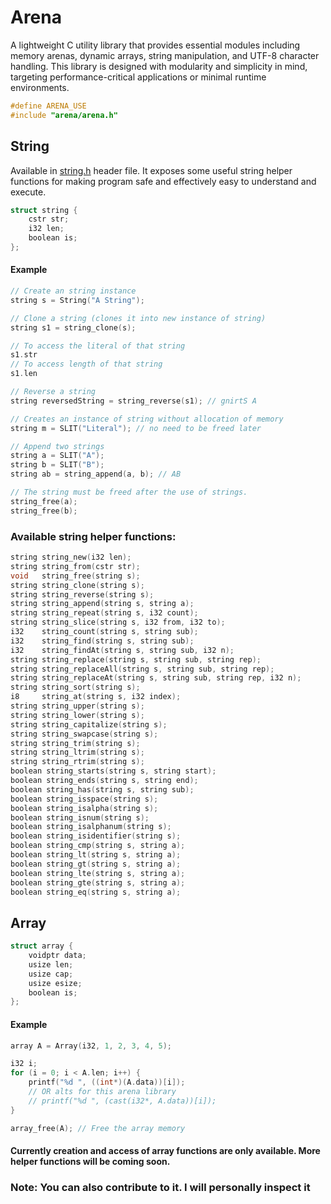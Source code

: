 # Arena

A lightweight C utility library that provides essential modules including memory arenas, dynamic arrays, string manipulation, and UTF-8 character handling. This library is designed with modularity and simplicity in mind, targeting performance-critical applications or minimal runtime environments.

```c
#define ARENA_USE
#include "arena/arena.h"
```

## String

Available in [string.h](./string.h) header file.
It exposes some useful string helper functions for making program safe and effectively easy to understand and execute.

```c
struct string {
    cstr str;
    i32 len;
    boolean is;
};
```

#### Example

```c
// Create an string instance
string s = String("A String");

// Clone a string (clones it into new instance of string)
string s1 = string_clone(s);

// To access the literal of that string
s1.str
// To access length of that string
s1.len

// Reverse a string
string reversedString = string_reverse(s1); // gnirtS A

// Creates an instance of string without allocation of memory
string m = SLIT("Literal"); // no need to be freed later

// Append two strings
string a = SLIT("A");
string b = SLIT("B");
string ab = string_append(a, b); // AB

// The string must be freed after the use of strings.
string_free(a);
string_free(b);
```

### Available string helper functions:
```c
string string_new(i32 len);
string string_from(cstr str);
void   string_free(string s);
string string_clone(string s);
string string_reverse(string s);
string string_append(string s, string a);
string string_repeat(string s, i32 count);
string string_slice(string s, i32 from, i32 to);
i32    string_count(string s, string sub);
i32    string_find(string s, string sub);
i32    string_findAt(string s, string sub, i32 n);
string string_replace(string s, string sub, string rep);
string string_replaceAll(string s, string sub, string rep);
string string_replaceAt(string s, string sub, string rep, i32 n);
string string_sort(string s);
i8     string_at(string s, i32 index);
string string_upper(string s);
string string_lower(string s);
string string_capitalize(string s);
string string_swapcase(string s);
string string_trim(string s);
string string_ltrim(string s);
string string_rtrim(string s);
boolean string_starts(string s, string start);
boolean string_ends(string s, string end);
boolean string_has(string s, string sub);
boolean string_isspace(string s);
boolean string_isalpha(string s);
boolean string_isnum(string s);
boolean string_isalphanum(string s);
boolean string_isidentifier(string s);
boolean string_cmp(string s, string a);
boolean string_lt(string s, string a);
boolean string_gt(string s, string a);
boolean string_lte(string s, string a);
boolean string_gte(string s, string a);
boolean string_eq(string s, string a);    
```

## Array

```c
struct array {
    voidptr data;
    usize len;
    usize cap;
    usize esize;
    boolean is;
};
```

#### Example

```c
array A = Array(i32, 1, 2, 3, 4, 5);

i32 i;
for (i = 0; i < A.len; i++) { 
    printf("%d ", ((int*)(A.data))[i]);
    // OR alts for this arena library
    // printf("%d ", (cast(i32*, A.data))[i]);
}

array_free(A); // Free the array memory
```

#### Currently creation and access of array functions are only available. More helper functions will be coming soon.

### Note: You can also contribute to it. I will personally inspect it